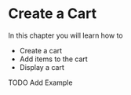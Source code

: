 # Create a Cart

In this chapter you will learn how to

- Create a cart
- Add items to the cart
- Display a cart

TODO Add Example
